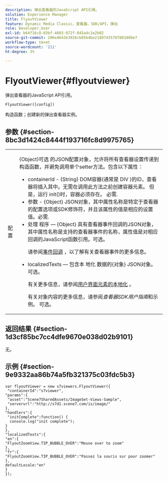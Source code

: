 ```yaml
---
description: 弹出查看器的JavaScript API引用。
solution: Experience Manager
title: FlyoutViewer
feature: Dynamic Media Classic，查看器，SDK/API，弹出
role: Developer,User
exl-id: b64f16c8-03bf-4603-972f-845a4c1e2b02
source-git-commit: 206e4643e3926cb85b4be2189743578f88180be7
workflow-type: tm+mt
source-wordcount: '211'
ht-degree: 3%

---
```


# FlyoutViewer{#flyoutviewer}

弹出查看器的JavaScript API引用。

`FlyoutViewer([config])`

构造函数；创建新的弹出查看器实例。

## 参数 {#section-8bc3d1424c8444f193716fc8d9975765}

<table id="table_896DFF34A68A403DB93A6D597461A573"> 
 <tbody> 
  <tr> 
   <td colname="col1"> <p> <span class="codeph"> <span class="varname"> 配置  </span> </span> </p> </td> 
   <td colname="col2"> <p> <span class="codeph"> {Object}可选 </span> 的JSON配置对象，允许将所有查看器设置传递到构造函数，并避免调用单个setter方法。包含以下属性： </p> <p> 
     <ul id="ul_266C711E8E75471E90C15F39A96A142F"> 
      <li id="li_71857BBD652243A094E936C2C8EA9702"> <span class="codeph"> containerId  </span> -  <span class="codeph"> {String} </span>  DOM容器(通常是 <span class="codeph"> DIV </span>)的ID，查看器将插入其中。无需在调用此方法之前创建容器元素。 但是，运行<span class="codeph"> init()</span>时，容器必须存在。 必需. </li> 
      <li id="li_3D28979F04274AC9B507B33D4275FC3A"> <span class="codeph"> 参数 </span>  -  <span class="codeph"> {Object}  </span> JSON对象，其中属性名称是特定于查看器的配置选项或SDK修饰符，并且该属性的值是相应的设置值。必需. </li> 
      <li id="li_A40AC2167575415FB3383D070E27B9AB"> <span class="codeph"> 处理 </span> 程序 —  <span class="codeph"> {Object} </span> 具有查看器事件回调的JSON对象，其中属性名称是支持的查看器事件的名称，属性值是对相应回调的JavaScript函数引用。可选。 <p>请参阅<a href="../../../c-html5-s7-aem-asset-viewers/c-html5-flyout-viewer-20-about/c-html5-flyout-viewer-20-event-callbacks.md#concept-53eb01d28189437790268da4929f2a10" format="dita" scope="local">事件回调</a> ，以了解有关查看器事件的更多信息。 </p> </li> 
      <li id="li_218F9597A60249AEBA43A9E86EAFF8BA"> <p> <span class="codeph"> localizedTexts  </span>  — 包含本 <span class="codeph"> 地化 </span>数据的{对象} JSON对象。可选。 </p> <p>有关更多信息，请参阅<a href="../../../c-html5-s7-aem-asset-viewers/c-html5-flyout-viewer-20-about/c-html5-flyout-viewer-20-localization.md#concept-6c8e58c611934e93ae3f211f46e15c27" format="dita" scope="local">用户界面元素的本地化</a> 。 </p> <p>有关对象内容的更多信息，请参阅<i>查看器SDK用户指南</i>和示例。 可选。 </p> </li> 
     </ul> </p> </td> 
  </tr> 
 </tbody> 
</table>

## 返回结果 {#section-1d3cf85bc7cc4dfe9670e038d02b9101}

无。

## 示例 {#section-9e9332aa86b74a5fb321375c03fdc5b3}

```
var flyoutViewer = new s7viewers.FlyoutViewer({ 
 "containerId":"s7viewer", 
"params":{ 
 "asset":"Scene7SharedAssets/ImageSet-Views-Sample", 
 "serverurl":"http://s7d1.scene7.com/is/image/" 
}, 
"handlers":{ 
 "initComplete":function() { 
  console.log("init complete"); 
} 
}, 
"localizedTexts":{ 
"en":{ 
"FlyoutZoomView.TIP_BUBBLE_OVER":"Mouse over to zoom" 
}, 
"fr":{ 
"FlyoutZoomView.TIP_BUBBLE_OVER":"Passez la souris sur pour zoomer" 
}, 
defaultLocale:"en" 
} 
});
```
